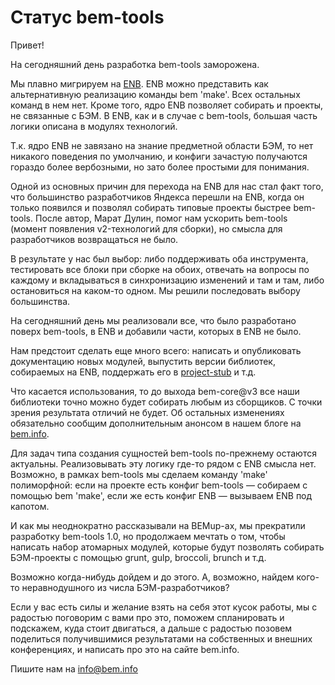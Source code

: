 # Статус bem-tools

Привет!

На сегодняшний день разработка bem-tools заморожена.

Мы плавно мигрируем на [ENB](http://enb-make.info/). ENB можно представить как альтернативную реализацию команды bem 'make'. Всех остальных команд в нем нет. Кроме того, ядро ENB позволяет собирать и проекты, не связанные с БЭМ. В ENB, как и в случае с bem-tools, большая часть логики описана в модулях технологий. 

Т.к. ядро ENB не завязано на знание предметной области БЭМ, то нет никакого поведения по умолчанию, и конфиги зачастую получаются гораздо более вербозными, но зато более простыми для понимания.

Одной из основных причин для перехода на ENB для нас стал факт того, что большинство разработчиков Яндекса перешли на ENB, когда он только появился и позволял собирать типовые проекты быстрее bem-tools. После автор, Марат Дулин, помог нам ускорить bem-tools (момент появления v2-технологий для сборки), но смысла для разработчиков возвращаться не было.

В результате у нас был выбор: либо поддерживать оба инструмента, тестировать все блоки при сборке на обоих, отвечать на вопросы по каждому и вкладываться в синхронизацию изменений и там и там, либо остановиться на каком-то одном. Мы решили последовать выбору большинства.

На сегодняшний день мы реализовали все, что было разработано поверх bem-tools, в ENB и добавили части, которых в ENB не было. 

Нам предстоит сделать еще много всего: написать и опубликовать документацию новых модулей, выпустить версии библиотек, собираемых на ENB, поддержать его в [project-stub](http://ru.bem.info/tutorials/project-stub/) и т.д. 

Что касается использования, то до выхода bem-core@v3 все наши библиотеки точно можно будет собирать любым из сборщиков. С точки зрения результата отличий не будет. Об остальных изменениях обязательно сообщим дополнительным анонсом в нашем блоге на [bem.info](http://ru.bem.info/blog).

Для задач типа создания сущностей bem-tools по-прежнему остаются актуальны. Реализовывать эту логику где-то рядом с ENB смысла нет. Возможно, в рамках bem-tools мы сделаем команду 'make' полиморфной: если на проекте есть конфиг bem-tools — собираем с помощью bem 'make', если же есть конфиг ENB — вызываем ENB под капотом.

И как мы неоднократно рассказывали на BEMup-ах, мы прекратили разработку bem-tools 1.0, но продолжаем мечтать о том, чтобы написать набор атомарных модулей, которые будут позволять собирать БЭМ-проекты с помощью grunt, gulp, broccoli, brunch и т.д. 

Возможно когда-нибудь дойдем и до этого. А, возможно, найдем кого-то неравнодушного из числа БЭМ-разработчиков? 

Если у вас есть силы и желание взять на себя этот кусок работы, мы с радостью поговорим с вами про это, поможем спланировать и подскажем, куда стоит двигаться, а дальше с радостью позовем поделиться получившимися результатами на собственных и внешних конференциях, и написать про это на сайте bem.info.

Пишите нам на info@bem.info
